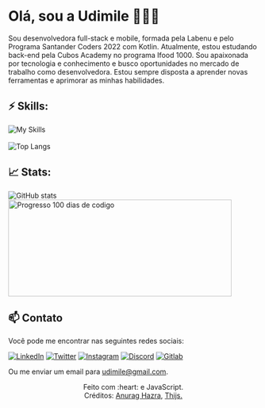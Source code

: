 # Olá, sou a Udimile 👩🏽‍🦱
Sou desenvolvedora full-stack e mobile, formada pela Labenu e pelo Programa Santander Coders 2022 com Kotlin. Atualmente, estou estudando back-end pela Cubos Academy no programa Ifood 1000. Sou apaixonada por tecnologia e conhecimento e busco oportunidades no mercado de trabalho como desenvolvedora. Estou sempre disposta a aprender novas ferramentas e aprimorar as minhas habilidades.
<br>

## ⚡ Skills:
![My Skills](https://skills.thijs.gg/icons?i=css,html,js,ts,react,materialui,styledcomponents,java,kotlin,nodejs,postgres,mysql,express,regex,postman,androidstudio,idea,vscode,git,bash&theme=dark)
<br><br>
![Top Langs](https://github-readme-stats-udimile.vercel.app/api/top-langs/?username=udimile&layout=compact&langs_count=6&count_private=true&theme=tokyonight)

## 📈 Stats:

![GitHub stats](https://github-readme-stats-udimile.vercel.app/api?username=udimile&count_private=true&theme=tokyonight&include_all_commits=true&layout=compact)
 <a href="https://100-dias-de-codigo-github-readme.vercel.app/?username=udimile">
  <img src="https://100-dias-de-codigo-github-readme.vercel.app/?username=udimile&show_icons=true" width="450" height="195" alt="Progresso 100 dias de codigo">
</a>

## 📫 Contato
Você pode me encontrar nas seguintes redes sociais:

[![LinkedIn](https://skills.thijs.gg/icons?i=linkedin&theme=dark)](https://www.linkedin.com/in/udimile/)
[![Twitter](https://skills.thijs.gg/icons?i=twitter&theme=dark)](https://twitter.com/udimile) 
[![Instagram](https://skills.thijs.gg/icons?i=instagram&theme=dark)](https://instagram.com/udimile_)
[![Discord](https://skills.thijs.gg/icons?i=discord&theme=dark)](https://discord.com/users/765360474450821181)
[![Gitlab](https://skills.thijs.gg/icons?i=gitlab&theme=dark)](https://gitlab.com/udimile)

Ou me enviar um email para <a href = "mailto:udimile@gmail.com" >udimile@gmail.com<a/>.

<div align="center">
 Feito com :heart: e JavaScript.
 <br>
 Créditos: <a href="https://github.com/anuraghazra/github-readme-stats">Anurag Hazra</a>, <a href="https://github.com/tandpfun/skill-icons">Thijs.</a>
</div>
